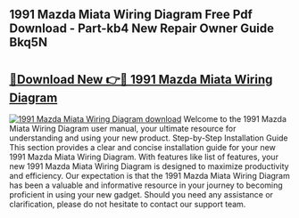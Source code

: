 ## 1991 Mazda Miata Wiring Diagram Free Pdf Download - Part-kb4 New Repair Owner Guide Bkq5N

# <h2><a href="http://dfrbnj.blite.top/?on=1991+Mazda+Miata+Wiring+Diagram">🔗Download New 👉🔴 1991 Mazda Miata Wiring Diagram</a></h2>

[![1991 Mazda Miata Wiring Diagram download](https://i.imgur.com/lujVjoI.png)](http://dfrbnj.blite.top/?on=1991+Mazda+Miata+Wiring+Diagram)
Welcome to the 1991 Mazda Miata Wiring Diagram user manual, your ultimate resource for understanding and using your new product. Step-by-Step Installation Guide This section provides a clear and concise installation guide for your new 1991 Mazda Miata Wiring Diagram. With features like list of features, your new 1991 Mazda Miata Wiring Diagram is designed to maximize productivity and efficiency. Our expectation is that the 1991 Mazda Miata Wiring Diagram has been a valuable and informative resource in your journey to becoming proficient in using your new gadget. Should you need any assistance or clarification, please do not hesitate to contact our support team.
